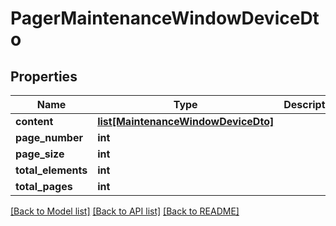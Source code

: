 # PagerMaintenanceWindowDeviceDto

## Properties
Name | Type | Description | Notes
------------ | ------------- | ------------- | -------------
**content** | [**list[MaintenanceWindowDeviceDto]**](MaintenanceWindowDeviceDto.md) |  | [optional] 
**page_number** | **int** |  | [optional] 
**page_size** | **int** |  | [optional] 
**total_elements** | **int** |  | [optional] 
**total_pages** | **int** |  | [optional] 

[[Back to Model list]](../README.md#documentation-for-models) [[Back to API list]](../README.md#documentation-for-api-endpoints) [[Back to README]](../README.md)


